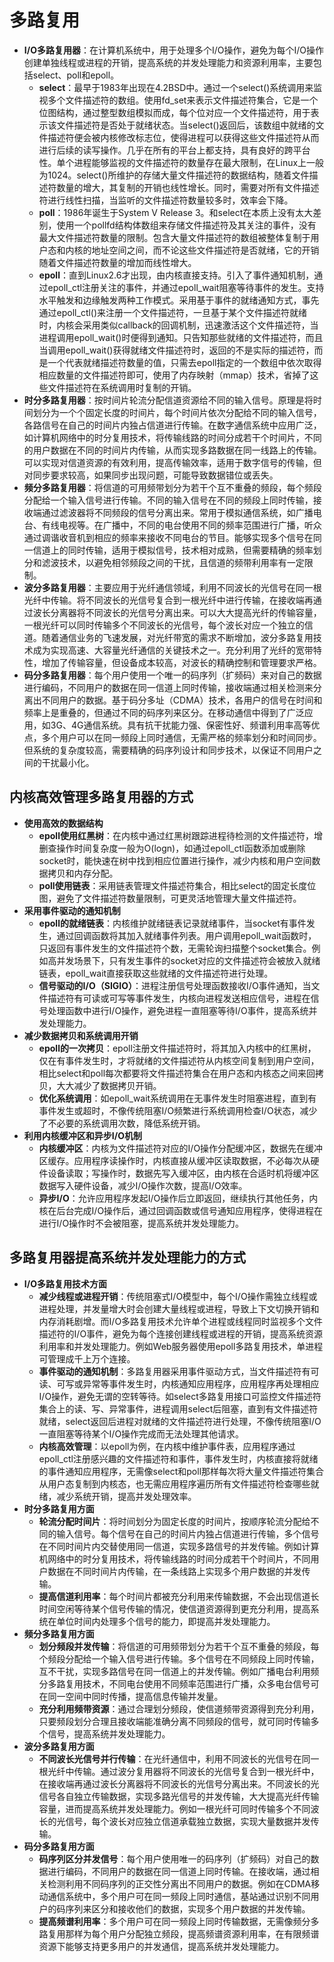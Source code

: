 # 多路复用

- **I/O多路复用器**：在计算机系统中，用于处理多个I/O操作，避免为每个I/O操作创建单独线程或进程的开销，提高系统的并发处理能力和资源利用率，主要包括select、poll和epoll。
  - **select**：最早于1983年出现在4.2BSD中。通过一个select()系统调用来监视多个文件描述符的数组。使用fd_set来表示文件描述符集合，它是一个位图结构，通过整型数组模拟而成，每个位对应一个文件描述符，用于表示该文件描述符是否处于就绪状态。当select()返回后，该数组中就绪的文件描述符便会被内核修改标志位，使得进程可以获得这些文件描述符从而进行后续的读写操作。几乎在所有的平台上都支持，具有良好的跨平台性。单个进程能够监视的文件描述符的数量存在最大限制，在Linux上一般为1024。select()所维护的存储大量文件描述符的数据结构，随着文件描述符数量的增大，其复制的开销也线性增长。同时，需要对所有文件描述符进行线性扫描，当监听的文件描述符数量较多时，效率会下降。
  - **poll**：1986年诞生于System V Release 3。和select在本质上没有太大差别，使用一个pollfd结构体数组来存储文件描述符及其关注的事件，没有最大文件描述符数量的限制。包含大量文件描述符的数组被整体复制于用户态和内核的地址空间之间，而不论这些文件描述符是否就绪，它的开销随着文件描述符数量的增加而线性增大。
  - **epoll**：直到Linux2.6才出现，由内核直接支持。引入了事件通知机制，通过epoll_ctl注册关注的事件，并通过epoll_wait阻塞等待事件的发生。支持水平触发和边缘触发两种工作模式。采用基于事件的就绪通知方式，事先通过epoll_ctl()来注册一个文件描述符，一旦基于某个文件描述符就绪时，内核会采用类似callback的回调机制，迅速激活这个文件描述符，当进程调用epoll_wait()时便得到通知。只告知那些就绪的文件描述符，而且当调用epoll_wait()获得就绪文件描述符时，返回的不是实际的描述符，而是一个代表就绪描述符数量的值，只需去epoll指定的一个数组中依次取得相应数量的文件描述符即可，使用了内存映射（mmap）技术，省掉了这些文件描述符在系统调用时复制的开销。
- **时分多路复用器**：按时间片轮流分配信道资源给不同的输入信号。原理是将时间划分为一个个固定长度的时间片，每个时间片依次分配给不同的输入信号，各路信号在自己的时间片内独占信道进行传输。在数字通信系统中应用广泛，如计算机网络中的时分复用技术，将传输线路的时间分成若干个时间片，不同的用户数据在不同的时间片内传输，从而实现多路数据在同一线路上的传输。可以实现对信道资源的有效利用，提高传输效率，适用于数字信号的传输，但对同步要求较高，如果同步出现问题，可能导致数据错位或丢失。
- **频分多路复用器**：将信道的可用频带划分为若干个互不重叠的频段，每个频段分配给一个输入信号进行传输。不同的输入信号在不同的频段上同时传输，接收端通过滤波器将不同频段的信号分离出来。常用于模拟通信系统，如广播电台、有线电视等。在广播中，不同的电台使用不同的频率范围进行广播，听众通过调谐收音机到相应的频率来接收不同电台的节目。能够实现多个信号在同一信道上的同时传输，适用于模拟信号，技术相对成熟，但需要精确的频率划分和滤波技术，以避免相邻频段之间的干扰，且信道的频带利用率有一定限制。
- **波分多路复用器**：主要应用于光纤通信领域，利用不同波长的光信号在同一根光纤中传输。将不同波长的光信号复合到一根光纤中进行传输，在接收端再通过波长分离器将不同波长的光信号分离出来。可以大大提高光纤的传输容量，一根光纤可以同时传输多个不同波长的光信号，每个波长对应一个独立的信道。随着通信业务的飞速发展，对光纤带宽的需求不断增加，波分多路复用技术成为实现高速、大容量光纤通信的关键技术之一。充分利用了光纤的宽带特性，增加了传输容量，但设备成本较高，对波长的精确控制和管理要求严格。
- **码分多路复用器**：每个用户使用一个唯一的码序列（扩频码）来对自己的数据进行编码，不同用户的数据在同一信道上同时传输，接收端通过相关检测来分离出不同用户的数据。基于码分多址（CDMA）技术，各用户的信号在时间和频率上是重叠的，但通过不同的码序列来区分。在移动通信中得到了广泛应用，如3G、4G通信系统。具有抗干扰能力强、保密性好、频谱利用率高等优点，多个用户可以在同一频段上同时通信，无需严格的频率划分和时间同步。但系统的复杂度较高，需要精确的码序列设计和同步技术，以保证不同用户之间的干扰最小化。

## 内核高效管理多路复用器的方式

- **使用高效的数据结构**
  - **epoll使用红黑树**：在内核中通过红黑树跟踪进程待检测的文件描述符，增删查操作时间复杂度一般为O(logn)，如通过epoll_ctl函数添加或删除socket时，能快速在树中找到相应位置进行操作，减少内核和用户空间数据拷贝和内存分配。
  - **poll使用链表**：采用链表管理文件描述符集合，相比select的固定长度位图，避免了文件描述符数量限制，可更灵活地管理大量文件描述符。
- **采用事件驱动的通知机制**
  - **epoll的就绪链表**：内核维护就绪链表记录就绪事件，当socket有事件发生，通过回调函数将其加入就绪事件列表。用户调用epoll_wait函数时，只返回有事件发生的文件描述符个数，无需轮询扫描整个socket集合。例如高并发场景下，只有发生事件的socket对应的文件描述符会被放入就绪链表，epoll_wait直接获取这些就绪的文件描述符进行处理。
  - **信号驱动的I/O（SIGIO）**：进程注册信号处理函数接收I/O事件通知，当文件描述符有可读或可写等事件发生，内核向进程发送相应信号，进程在信号处理函数中进行I/O操作，避免进程一直阻塞等待I/O事件，提高系统并发处理能力。
- **减少数据拷贝和系统调用开销**
  - **epoll的一次拷贝**：epoll注册文件描述符时，将其加入内核中的红黑树，仅在有事件发生时，才将就绪的文件描述符从内核空间复制到用户空间，相比select和poll每次都要将文件描述符集合在用户态和内核态之间来回拷贝，大大减少了数据拷贝开销。
  - **优化系统调用**：如epoll_wait系统调用在无事件发生时阻塞进程，直到有事件发生或超时，不像传统阻塞I/O频繁进行系统调用检查I/O状态，减少了不必要的系统调用次数，降低系统开销。
- **利用内核缓冲区和异步I/O机制**
  - **内核缓冲区**：内核为文件描述符对应的I/O操作分配缓冲区，数据先在缓冲区缓存。应用程序读操作时，内核直接从缓冲区读取数据，不必每次从硬件设备读取；写操作时，数据先写入缓冲区，由内核在合适时机将缓冲区数据写入硬件设备，减少I/O操作次数，提高I/O效率。
  - **异步I/O**：允许应用程序发起I/O操作后立即返回，继续执行其他任务，内核在后台完成I/O操作后，通过回调函数或信号通知应用程序，使得进程在进行I/O操作时不会被阻塞，提高系统并发处理能力。

## 多路复用器提高系统并发处理能力的方式

- **I/O多路复用技术方面**
  - **减少线程或进程开销**：传统阻塞式I/O模型中，每个I/O操作需独立线程或进程处理，并发量增大时会创建大量线程或进程，导致上下文切换开销和内存消耗剧增。而I/O多路复用技术允许单个进程或线程同时监视多个文件描述符的I/O事件，避免为每个连接创建线程或进程的开销，提高系统资源利用率和并发处理能力。例如Web服务器使用epoll多路复用技术，单进程可管理成千上万个连接。
  - **事件驱动的通知机制**：多路复用器采用事件驱动方式，当文件描述符有可读、可写或异常等事件发生时，内核通知应用程序，应用程序再处理相应I/O操作，避免无谓的空转等待。如select多路复用接口可监控文件描述符集合上的读、写、异常事件，进程调用select后阻塞，直到有文件描述符就绪，select返回后进程对就绪的文件描述符进行处理，不像传统阻塞I/O一直阻塞等待某个I/O操作完成而无法处理其他请求。
  - **内核高效管理**：以epoll为例，在内核中维护事件表，应用程序通过epoll_ctl注册感兴趣的文件描述符和事件，事件发生时，内核直接将就绪的事件通知应用程序，无需像select和poll那样每次将大量文件描述符集合从用户态复制到内核态，也无需应用程序遍历所有文件描述符检查哪些就绪，减少系统开销，提高并发处理效率。
- **时分多路复用方面**
  - **轮流分配时间片**：将时间划分为固定长度的时间片，按顺序轮流分配给不同的输入信号。每个信号在自己的时间片内独占信道进行传输，多个信号在不同时间片内交替使用同一信道，实现多路信号的并发传输。例如计算机网络中的时分复用技术，将传输线路的时间分成若干个时间片，不同用户数据在不同时间片内传输，在一条线路上实现多个用户数据的并发传输。
  - **提高信道利用率**：每个时间片都被充分利用来传输数据，不会出现信道长时间空闲等待某个信号传输的情况，使信道资源得到更充分利用，提高系统在单位时间内处理多个信号的能力，即提高并发处理能力。
- **频分多路复用方面**
  - **划分频段并发传输**：将信道的可用频带划分为若干个互不重叠的频段，每个频段分配给一个输入信号进行传输。多个信号在不同频段上同时传输，互不干扰，实现多路信号在同一信道上的并发传输。例如广播电台利用频分多路复用技术，不同电台使用不同频率范围进行广播，众多电台信号可在同一空间中同时传播，提高信息传输并发量。
  - **充分利用频带资源**：通过合理划分频段，使信道频带资源得到充分利用，只要频段划分合理且接收端能准确分离不同频段的信号，就可同时传输多个信号，提高系统并发处理能力。
- **波分多路复用方面**
  - **不同波长光信号并行传输**：在光纤通信中，利用不同波长的光信号在同一根光纤中传输。通过波分复用器将不同波长的光信号复合到一根光纤中，在接收端再通过波长分离器将不同波长的光信号分离出来。不同波长的光信号各自独立传输数据，实现多路光信号的并发传输，大大提高光纤传输容量，进而提高系统并发处理能力。例如一根光纤可同时传输多个不同波长的光信号，每个波长对应独立信道承载独立数据，实现大量数据并发传输。
- **码分多路复用方面**
  - **码序列区分并发信号**：每个用户使用唯一的码序列（扩频码）对自己的数据进行编码，不同用户的数据在同一信道上同时传输。在接收端，通过相关检测利用不同码序列的正交性分离出不同用户的数据。例如在CDMA移动通信系统中，多个用户可在同一频段上同时通信，基站通过识别不同用户的码序列来区分和接收他们的数据，实现多个用户数据的并发传输。
  - **提高频谱利用率**：多个用户可在同一频段上同时传输数据，无需像频分多路复用那样为每个用户分配独立频段，提高频谱资源利用率，在有限频谱资源下能够支持更多用户的并发通信，提高系统并发处理能力。
